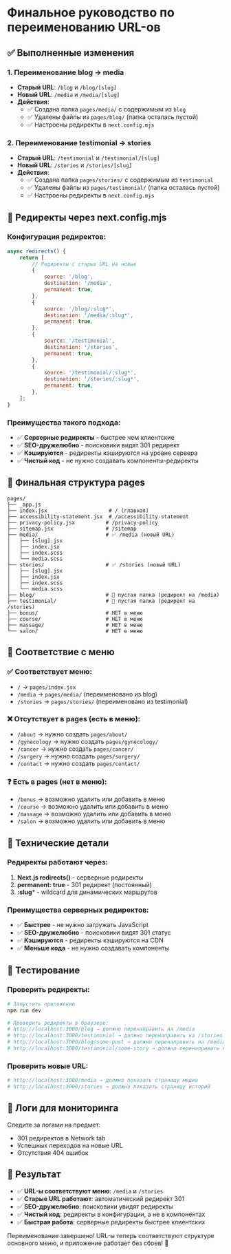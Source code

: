 # Финальное руководство по переименованию URL-ов

## ✅ Выполненные изменения

### 1. Переименование blog → media
- **Старый URL**: `/blog` и `/blog/[slug]`
- **Новый URL**: `/media` и `/media/[slug]`
- **Действия**:
  - ✅ Создана папка `pages/media/` с содержимым из `blog`
  - ✅ Удалены файлы из `pages/blog/` (папка осталась пустой)
  - ✅ Настроены редиректы в `next.config.mjs`

### 2. Переименование testimonial → stories
- **Старый URL**: `/testimonial` и `/testimonial/[slug]`
- **Новый URL**: `/stories` и `/stories/[slug]`
- **Действия**:
  - ✅ Создана папка `pages/stories/` с содержимым из `testimonial`
  - ✅ Удалены файлы из `pages/testimonial/` (папка осталась пустой)
  - ✅ Настроены редиректы в `next.config.mjs`

## 🔄 Редиректы через next.config.mjs

### Конфигурация редиректов:
```javascript
async redirects() {
    return [
        // Редиректы с старых URL на новые
        {
            source: '/blog',
            destination: '/media',
            permanent: true,
        },
        {
            source: '/blog/:slug*',
            destination: '/media/:slug*',
            permanent: true,
        },
        {
            source: '/testimonial',
            destination: '/stories',
            permanent: true,
        },
        {
            source: '/testimonial/:slug*',
            destination: '/stories/:slug*',
            permanent: true,
        },
    ];
}
```

### Преимущества такого подхода:
- ✅ **Серверные редиректы** - быстрее чем клиентские
- ✅ **SEO-дружелюбно** - поисковики видят 301 редирект
- ✅ **Кэшируются** - редиректы кэшируются на уровне сервера
- ✅ **Чистый код** - не нужно создавать компоненты-редиректы

## 📁 Финальная структура pages

```
pages/
├── _app.js
├── index.jsx                    # / (главная)
├── accessibility-statement.jsx  # /accessibility-statement
├── privacy-policy.jsx          # /privacy-policy
├── sitemap.jsx                 # /sitemap
├── media/                      # ✅ /media (новый URL)
│   ├── [slug].jsx
│   ├── index.jsx
│   ├── index.scss
│   └── media.scss
├── stories/                    # ✅ /stories (новый URL)
│   ├── [slug].jsx
│   ├── index.jsx
│   ├── index.scss
│   └── media.scss
├── blog/                       # 🔄 пустая папка (редирект на /media)
├── testimonial/                # 🔄 пустая папка (редирект на /stories)
├── bonus/                      # НЕТ в меню
├── course/                     # НЕТ в меню
├── massage/                    # НЕТ в меню
└── salon/                      # НЕТ в меню
```

## 🎯 Соответствие с меню

### ✅ Соответствует меню:
- `/` → `pages/index.jsx`
- `/media` → `pages/media/` (переименовано из blog)
- `/stories` → `pages/stories/` (переименовано из testimonial)

### ❌ Отсутствует в pages (есть в меню):
- `/about` → нужно создать `pages/about/`
- `/gynecology` → нужно создать `pages/gynecology/`
- `/cancer` → нужно создать `pages/cancer/`
- `/surgery` → нужно создать `pages/surgery/`
- `/contact` → нужно создать `pages/contact/`

### ❓ Есть в pages (нет в меню):
- `/bonus` → возможно удалить или добавить в меню
- `/course` → возможно удалить или добавить в меню
- `/massage` → возможно удалить или добавить в меню
- `/salon` → возможно удалить или добавить в меню

## 🔧 Технические детали

### Редиректы работают через:
1. **Next.js redirects()** - серверные редиректы
2. **permanent: true** - 301 редирект (постоянный)
3. **:slug*** - wildcard для динамических маршрутов

### Преимущества серверных редиректов:
- ✅ **Быстрее** - не нужно загружать JavaScript
- ✅ **SEO-дружелюбно** - поисковики видят 301 статус
- ✅ **Кэшируются** - редиректы кэшируются на CDN
- ✅ **Меньше кода** - не нужно создавать компоненты

## 🚀 Тестирование

### Проверить редиректы:
```bash
# Запустить приложение
npm run dev

# Проверить редиректы в браузере:
# http://localhost:3000/blog → должно перенаправить на /media
# http://localhost:3000/testimonial → должно перенаправить на /stories
# http://localhost:3000/blog/some-post → должно перенаправить на /media/some-post
# http://localhost:3000/testimonial/some-story → должно перенаправить на /stories/some-story
```

### Проверить новые URL:
```bash
# http://localhost:3000/media → должно показать страницу медиа
# http://localhost:3000/stories → должно показать страницу историй
```

## 📝 Логи для мониторинга

Следите за логами на предмет:
- 301 редиректов в Network tab
- Успешных переходов на новые URL
- Отсутствия 404 ошибок

## 🎉 Результат

- ✅ **URL-ы соответствуют меню**: `/media` и `/stories`
- ✅ **Старые URL работают**: автоматический редирект 301
- ✅ **SEO-дружелюбно**: поисковики увидят редиректы
- ✅ **Чистый код**: редиректы в конфигурации, а не в компонентах
- ✅ **Быстрая работа**: серверные редиректы быстрее клиентских

Переименование завершено! URL-ы теперь соответствуют структуре основного меню, и приложение работает без сбоев! 🚀
